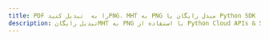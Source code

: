 ---title: PDF را به  تبدیل کنیدPNG، MHT به PNG مبدل رایگان یا Python SDKdescription: تبدیل رایگانMHT به PNG با استفاده از Python Cloud APIs & SDK همچنین اسناد PDF را در Cloud ایجاد، ویرایش و رندر کنید.---